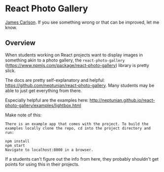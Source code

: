 # React Photo Gallery
[James Carlson](https://github.com/james-carlson). If you see something wrong or that can be improved, let me know.  

## Overview
When students working on React projects want to display images in something akin to a photo gallery, the `react-photo-gallery`  (https://www.npmjs.com/package/react-photo-gallery) library is pretty slick. 

The docs are pretty self-explanatory and helpful: https://github.com/neptunian/react-photo-gallery. Many students may be able to just get everything from there.  

Especially helpful are the examples here: http://neptunian.github.io/react-photo-gallery/examples/lightbox.html

Make note of this:
```
There is an example app that comes with the project. To build the examples locally clone the repo, cd into the project directory and run:

npm install
npm start
Navigate to localhost:8000 in a browser.  
```


If a students can't figure out the info from here, they probably shouldn't get points for using this in their projects.
